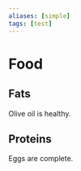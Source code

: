 ```yaml
---
aliases: [simple]
tags: [test]
---
```


# Food

## Fats

Olive oil is healthy.

## Proteins

Eggs are complete.
